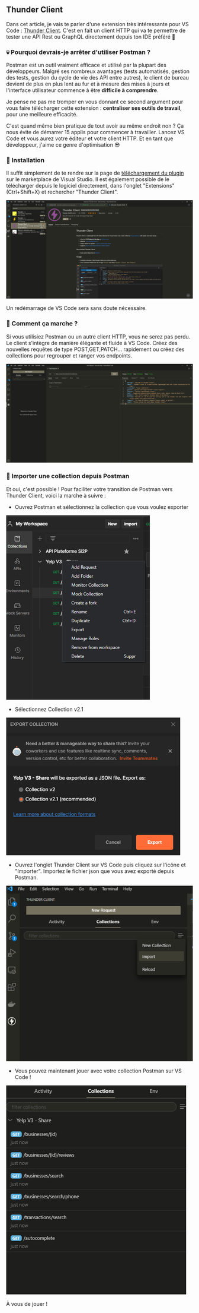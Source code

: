 ## Thunder Client

Dans cet article, je vais te parler d'une extension très intéressante pour VS Code : [Thunder Client](https://www.thunderclient.io). C'est en fait un client HTTP qui va te permettre de tester une API Rest ou GraphQL directement depuis ton IDE préféré 💖

### 💀 Pourquoi devrais-je arrêter d'utiliser Postman ?

Postman est un outil vraiment efficace et utilisé par la plupart des développeurs. Malgré ses nombreux avantages (tests automatisés, gestion des tests, gestion du cycle de vie des API entre autres), le client de bureau devient de plus en plus lent au fur et à mesure des mises à jours et l'interface utilisateur commence à être **difficile à comprendre**.

Je pense ne pas me tromper en vous donnant ce second argument pour vous faire télécharger cette extension : **centraliser ses outils de travail**, pour une meilleure efficacité.

C'est quand même bien pratique de tout avoir au même endroit non ? Ça nous évite de démarrer 15 applis pour commencer à travailler. Lancez VS Code et vous aurez votre éditeur et votre client HTTP. Et en tant que développeur, j'aime ce genre d'optimisation 😎

### 🔧 Installation

Il suffit simplement de te rendre sur la page de [téléchargement du plugin](https://marketplace.visualstudio.com/items?itemName=rangav.vscode-thunder-client) sur le marketplace de Visual Studio. Il est également possible de le télécharger depuis le logiciel directement, dans l'onglet "Extensions" (Ctrl+Shift+X) et rechercher "Thunder Client".

![DownloadThunderClient](resources/dl-thunder-client.png)

Un redémarrage de VS Code sera sans doute nécessaire.

### 🤔 Comment ça marche ?

Si vous utilisiez Postman ou un autre client HTTP, vous ne serez pas perdu. Le client s'intègre de manière élégante et fluide à VS Code. Créez des nouvelles requêtes de type POST,GET,PATCH... rapidement ou créez des collections pour regrouper et ranger vos endpoints.

![ThunderClient](resources/presentation-thunder-client.png)

### 📂 Importer une collection depuis Postman

Et oui, c'est possible ! Pour faciliter votre transition de Postman vers Thunder Client, voici la marche à suivre :

- Ouvrez Postman et sélectionnez la collection que vous voulez exporter

![PostmanExportThunderClient](resources/postman-export.png)

- Sélectionnez Collection v2.1

![PostmanExportThunderClient](resources/postman-export-2.png)

- Ouvrez l'onglet Thunder Client sur VS Code puis cliquez sur l'icône et "Importer". Importez le fichier json que vous avez exporté depuis Postman.

![PostmanExportThunderClient](resources/import-to-thunder-client.png)

- Vous pouvez maintenant jouer avec votre collection Postman sur VS Code !

![PostmanExportThunderClient](resources/import-to-thunder-client-2.png)

À vous de jouer !